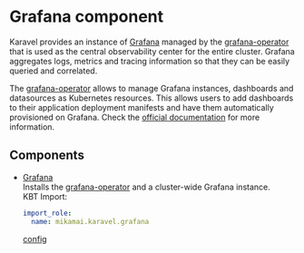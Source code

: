 # Grafana component

Karavel provides an instance of [Grafana] managed by the [grafana-operator] that is used as the central
observability center for the entire cluster. Grafana aggregates logs, metrics and tracing information so that
they can be easily queried and correlated.

The [grafana-operator] allows to manage Grafana instances, dashboards and datasources as Kubernetes resources.
This allows users to add dashboards to their application deployment manifests and have them automatically
provisioned on Grafana. Check the [official documentation](https://github.com/integr8ly/grafana-operator/tree/master/documentation)
for more information.

## Components

- [Grafana]  
  Installs the [grafana-operator] and a cluster-wide Grafana instance.  
  KBT Import:
  ```yaml
  import_role:
    name: mikamai.karavel.grafana
  ```
  [config](../variables.md#grafana)
  

[Grafana]: https://grafana.com/oss/grafana
[grafana-operator]: https://github.com/integr8ly/grafana-operator
[Loki]: https://grafana.com/oss/loki
[Promtail]: https://grafana.com/docs/loki/latest/clients/promtail/
[Explorer tab]: https://grafana.com/docs/grafana/latest/explore/
